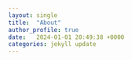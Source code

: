 ```yaml
---
layout: single
title:  "About"
author_profile: true
date:   2024-01-01 20:49:38 +0000
categories: jekyll update
---
```


